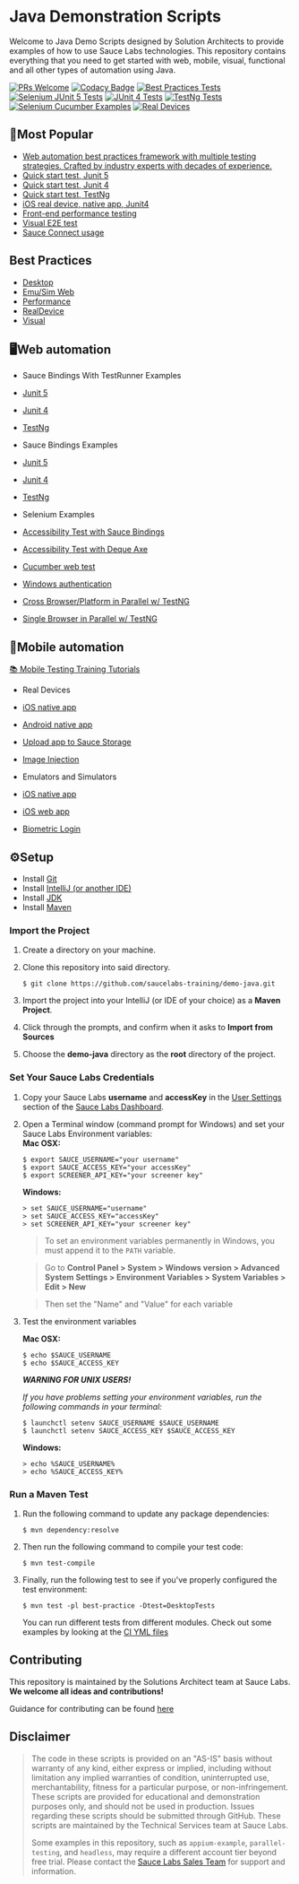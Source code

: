 # Java Demonstration Scripts

Welcome to Java Demo Scripts designed by Solution Architects to provide examples of how to use Sauce Labs technologies. This repository contains
everything that you need to get started with web, mobile, visual, functional and all other types of automation using Java.

[![PRs Welcome](https://img.shields.io/badge/PRs-welcome-brightgreen.svg?style=flat-square)](http://makeapullrequest.com)
[![Codacy Badge](https://api.codacy.com/project/badge/Grade/564ddfb012db40048781b7b6c954d099)](https://app.codacy.com/gh/saucelabs-training/demo-java?utm_source=github.com&utm_medium=referral&utm_content=saucelabs-training/demo-java&utm_campaign=Badge_Grade_Dashboard)
[![Best Practices Tests](https://github.com/saucelabs-training/demo-java/actions/workflows/best-practice.yml/badge.svg)](https://github.com/saucelabs-training/demo-java/actions/workflows/best-practice.yml)
[![Selenium JUnit 5 Tests](https://github.com/saucelabs-training/demo-java/actions/workflows/selenium-examples.yml/badge.svg)](https://github.com/saucelabs-training/demo-java/actions/workflows/selenium-examples.yml)
[![JUnit 4 Tests](https://github.com/saucelabs-training/demo-java/actions/workflows/junit4.yml/badge.svg)](https://github.com/saucelabs-training/demo-java/actions/workflows/junit4.yml)
[![TestNg Tests](https://github.com/saucelabs-training/demo-java/actions/workflows/testng.yml/badge.svg)](https://github.com/saucelabs-training/demo-java/actions/workflows/testng.yml)
[![Selenium Cucumber Examples](https://github.com/saucelabs-training/demo-java/actions/workflows/cucumber.yml/badge.svg)](https://github.com/saucelabs-training/demo-java/actions/workflows/cucumber.yml)
[![Real Devices](https://github.com/saucelabs-training/demo-java/actions/workflows/real-devices.yml/badge.svg)](https://github.com/saucelabs-training/demo-java/actions/workflows/real-devices.yml)

## 🥇Most Popular
*  [Web automation best practices framework with multiple testing strategies. Crafted by industry experts with decades of experience.](./best-practice/)
*  [Quick start test, Junit 5](./selenium-examples/src/test/java/com/saucedemo/selenium/demo/SeleniumTest.java)
*  [Quick start test, Junit 4](./selenium-junit4-examples/src/test/java/com/saucedemo/selenium/junit4/demo/SeleniumTest.java)
*  [Quick start test, TestNg](./selenium-testng-examples/src/test/java/com/saucedemo/selenium/testng/demo/SeleniumTest.java)
*  [iOS real device, native app, Junit4](./appium-examples/src/test/java/com/realdevice/IOSNativeAppTest.java)
*  [Front-end performance testing](./selenium-examples/src/test/java/com/saucedemo/selenium/PerformanceTest.java)
*  [Visual E2E test](./selenium-junit4-examples/src/test/java/com/saucedemo/selenium/junit4/SimpleVisualE2ETest.java)
*  [Sauce Connect usage](./selenium-junit4-examples/src/test/java/com/saucedemo/selenium/junit4/SauceConnectTest.java)

## Best Practices
*  [Desktop](./best-practice/src/test/java/com/saucedemo/tests/DesktopTests.java)
*  [Emu/Sim Web](./best-practice/src/test/java/com/saucedemo/tests/EmuSimWebAppTests.java)
*  [Performance](./best-practice/src/test/java/com/saucedemo/tests/PerformanceTests.java)
*  [RealDevice](./best-practice/src/test/java/com/saucedemo/tests/RealDeviceWebTests.java)
*  [Visual](./best-practice/src/test/java/com/saucedemo/tests/VisualCrossPlatformTests.java)

## 🖥Web automation
*  Sauce Bindings With TestRunner Examples
  *  [Junit 5](./selenium-examples/src/test/java/com/saucedemo/selenium/demo/SaucebindingsJunitTest.java)
  *  [Junit 4](./selenium-junit4-examples/src/test/java/com/saucedemo/selenium/junit4/demo/SauceBindingsJunit4Test.java)
  *  [TestNg](./selenium-testng-examples/src/test/java/com/saucedemo/selenium/testng/demo/SauceBindingsTestngTest.java)

*  Sauce Bindings Examples
  *  [Junit 5](./selenium-examples/src/test/java/com/saucedemo/selenium/demo/SauceBindingsTest.java)
  *  [Junit 4](./selenium-junit4-examples/src/test/java/com/saucedemo/selenium/junit4/demo/SauceBindingsTest.java)
  *  [TestNg](./selenium-testng-examples/src/test/java/com/saucedemo/selenium/testng/demo/SauceBindingsTest.java)

*  Selenium Examples
  *  [Accessibility Test with Sauce Bindings](/selenium-examples/src/test/java/com/saucedemo/selenium/accessibility/SauceBindingsTest.java)
  *  [Accessibility Test with Deque Axe](/selenium-examples/src/test/java/com/saucedemo/selenium/accessibility/DequeAxeTest.java)
  *  [Cucumber web test](./selenium-cucumber-examples/src/test/java/com/saucedemo/selenium/cucumber/RunTestsAT.java)
  *  [Windows authentication](./selenium-junit4-examples/src/test/java/com/saucedemo/selenium/junit4/WindowsAuthentication.java)
  *  [Cross Browser/Platform in Parallel w/ TestNG](./selenium-testng-examples/src/test/java/com/saucedemo/selenium/testng/CrossBrowserPlatformTest.java)
  *  [Single Browser in Parallel w/ TestNG](./selenium-testng-examples/src/test/java/com/saucedemo/selenium/testng/ParallelSingleBrowserTest.java)

## 📱Mobile automation
[📚 Mobile Testing Training Tutorials](./TRAINING.md)

*  Real Devices
  *  [iOS native app](./appium-examples/src/test/java/com/realdevice/IOSNativeAppTest.java)
  *  [Android native app](./appium-examples/src/test/java/com/realdevice/AndroidNativeAppTest.java)
  *  [Upload app to Sauce Storage](./appium-examples/src/test/java/com/realdevice/SauceStorage.sh)
  *  [Image Injection](./appium-examples/src/test/java/com/realdevice/image_injection)

*  Emulators and Simulators
  *  [iOS native app](./appium-examples/src/test/java/com/emusim/IOSNativeAppExample.java)
  *  [iOS web app](./appium-examples/src/test/java/com/emusim/IOSWebAppExample.java)
  *  [Biometric Login](./appium-examples/src/test/java/com/emusim/biometric_login)

## ⚙️Setup

*  Install [Git](https://github.com/saucelabs-training/demo-java/blob/main/docs/prerequisites.md#install-git)
*  Install [IntelliJ (or another IDE)](https://github.com/saucelabs-training/demo-java/blob/main/docs/prerequisites.md#install-intellij)
*  Install [JDK](https://github.com/saucelabs-training/demo-java/blob/main/docs/prerequisites.md#install-the-jdk)
*  Install [Maven](https://github.com/saucelabs-training/demo-java/blob/main/docs/prerequisites.md#install-maven)

### Import the Project

1. Create a directory on your machine.

2. Clone this repository into said directory.
    ```
    $ git clone https://github.com/saucelabs-training/demo-java.git
    ```

3. Import the project into your IntelliJ (or IDE of your choice) as a **Maven Project**.

4. Click through the prompts, and confirm when it asks to **Import from Sources**

5. Choose the **demo-java** directory as the **root** directory of the project.

### Set Your Sauce Labs Credentials
1. Copy your Sauce Labs **username** and **accessKey** in the [User Settings](https://app.saucelabs.com/user-settings) section of the [Sauce Labs Dashboard](https://app.saucelabs.com/dashboard/builds).
2. Open a Terminal window (command prompt for Windows) and set your Sauce Labs Environment variables:   
   **Mac OSX:**
   ```
   $ export SAUCE_USERNAME="your username"
   $ export SAUCE_ACCESS_KEY="your accessKey"
   $ export SCREENER_API_KEY="your screener key"
   ```
   **Windows:**
   ```
   > set SAUCE_USERNAME="username"
   > set SAUCE_ACCESS_KEY="accessKey"
   > set SCREENER_API_KEY="your screener key"
   ```
   > To set an environment variables permanently in Windows, you must append it to the `PATH` variable.
   
   > Go to **Control Panel > System > Windows version > Advanced System Settings > Environment Variables > System Variables > Edit > New**
   
   > Then set the "Name" and "Value" for each variable
   
3. Test the environment variables

    **Mac OSX:**
    ```
    $ echo $SAUCE_USERNAME
    $ echo $SAUCE_ACCESS_KEY
    ```

    ***WARNING FOR UNIX USERS!***
    
    *If you have problems setting your environment variables, run the following commands in your terminal:*

    ```
    $ launchctl setenv SAUCE_USERNAME $SAUCE_USERNAME
    $ launchctl setenv SAUCE_ACCESS_KEY $SAUCE_ACCESS_KEY
    ```

    **Windows:**
    ```
    > echo %SAUCE_USERNAME%
    > echo %SAUCE_ACCESS_KEY%
    ```

### Run a Maven Test

1. Run the following command to update any package dependencies:
    ```
    $ mvn dependency:resolve
    ```
2. Then run the following command to compile your test code:
    ```
    $ mvn test-compile
    ```
3. Finally, run the following test to see if you've properly configured the test environment:
    ```
    $ mvn test -pl best-practice -Dtest=DesktopTests 

    ```
    
   You can run different tests from different modules. Check out some examples by looking at the [CI YML files](./.github/workflows)

## Contributing 

This repository is maintained by the Solutions Architect team at Sauce Labs. **We welcome all ideas and contributions!**

Guidance for contributing can be found [here](./CONTRIBUTING.md) 


## Disclaimer

> The code in these scripts is provided on an "AS-IS" basis without warranty of any kind, either express or implied, including without limitation any implied warranties of condition, uninterrupted use, merchantability, fitness for a particular purpose, or non-infringement. These scripts are provided for educational and demonstration purposes only, and should not be used in production. Issues regarding these scripts should be submitted through GitHub. These scripts are maintained by the Technical Services team at Sauce Labs.
>
> Some examples in this repository, such as `appium-example`, `parallel-testing`, and `headless`, may require a different account tier beyond free trial. Please contact the [Sauce Labs Sales Team](https://saucelabs.com/contact) for support and information.
